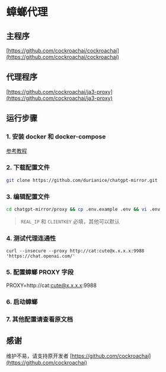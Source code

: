 # 蟑螂代理

## 主程序
[https://github.com/cockroachai/cockroachai](https://github.com/cockroachai/cockroachai)

## 代理程序
[https://github.com/cockroachai/ja3-proxy](https://github.com/cockroachai/ja3-proxy)

## 运行步骤
### 1. 安装 docker 和 docker-compose
[参考教程](https://noooy.com/2023/12/e76f8f1a9ce2.html#Docker%E3%80%81Docker-Compose-%E5%AE%98%E6%96%B9%E4%B8%80%E9%94%AE%E5%AE%89%E8%A3%85)
### 2. 下载配置文件
```bash
git clone https://github.com/durianice/chatgpt-mirror.git
```
### 3. 编辑配置文件
```bash
cd chatgpt-mirror/proxy && cp .env.example .env && vi .env
```
> `REAL_IP` 和 `CLIENTKEY` 必填，其他可以默认
### 4. 测试代理连通性
`curl --insecure --proxy http://cat:cute@x.x.x.x:9988 'https://chat.openai.com/'`
### 5. 配置蟑螂 PROXY 字段
PROXY=http://cat:cute@x.x.x.x:9988
### 6. 启动蟑螂
### 7. 其他配置请查看原文档

## 感谢
维护不易，请支持原开发者 [https://github.com/cockroachai](https://github.com/cockroachai)
